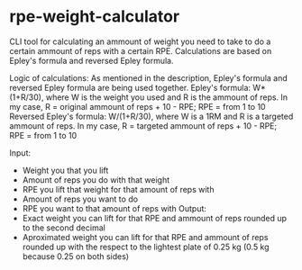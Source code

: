 # rpe-weight-calculator
CLI tool for calculating an ammount of weight you need to take to do a certain ammount of reps with a certain RPE. Calculations are based on Epley's formula and reversed Epley formula.

Logic of calculations:
  As mentioned in the description, Epley's formula and reversed Epley formula are being used together. 
  Epley's formula: W*(1+R/30), where W is the weight you used and R is the ammount of reps. In my case, R = original ammount of reps + 10 - RPE; RPE = from 1 to 10
  Reversed Epley's formula: W/(1+R/30), where W is a 1RM and R is a targeted ammount of reps. In my case, R = targeted ammount of reps + 10 - RPE; RPE = from 1 to 10

Input:
  - Weight you that you lift
  - Amount of reps you do with that weight
  - RPE you lift that weight for that amount of reps with
  - Amount of reps you want to do
  - RPE you want to that amount of reps with
Output:
  - Exact weight you can lift for that RPE and ammount of reps rounded up to the second decimal
  - Aproximated weight you can lift for that RPE and ammount of reps rounded up with the respect to the lightest plate of 0.25 kg (0.5 kg because 0.25 on both sides)
